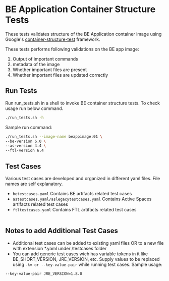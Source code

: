 # BE Application Container Structure Tests
These tests validates structure of the BE Application container image using Google's [container-structure-test](https://github.com/GoogleContainerTools/container-structure-test) framework.

These tests performs following validations on the BE app image:
1. Output of important commands
2. metadata of the image
3. Whether important files are present
4. Whether important files are updated correctly

## Run Tests
Run run_tests.sh in a shell to invoke BE container structure tests. To check usage run below command.
```sh
./run_tests.sh -h
```

Sample run command:
```sh
./run_tests.sh --image-name beappimage:01 \
--be-version 6.0 \
--as-version 4.4 \
--ftl-version 6.4
```

## Test Cases
Various test cases are developed and organized in different yaml files. File names are self explanatory.
* `betestcases.yaml` Contains BE artifacts related test cases
* `astestcases.yaml/aslegacytestcases.yaml` Contains Active Spaces artifacts related test cases
* `ftltestcases.yaml` Contains FTL artifacts related test cases
<br><br>

## Notes to add Additional Test Cases

* Additional test cases can be added to existing yaml files OR to a new file with extension *.yaml under /testcases folder
* You can add generic test cases wich has variable tokens in it like BE_SHORT_VERSION, JRE_VERSION, etc. Supply values to be replaced using `-kv or --key-value-pair` while running test cases.
Sample usage:
```sh
--key-value-pair JRE_VERSION=1.8.0
```